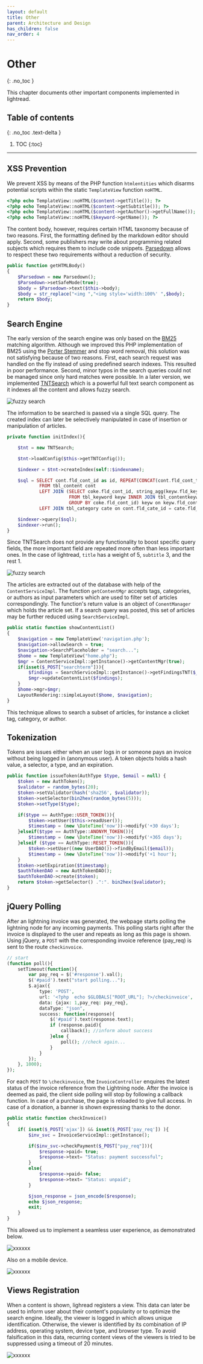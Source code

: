 ```yaml
---
layout: default
title: Other
parent: Architecture and Design
has_children: false
nav_order: 4
---
```


# Other
{: .no_toc }

This chapter documents other important components implemented in lightread.

## Table of contents
{: .no_toc .text-delta }

1. TOC
{:toc}

---





## XSS Prevention
We prevent XSS by means of the PHP function `htmlentities` which disarms potential scripts within the static `TemplateView` function `noHTML`.

```php
<?php echo TemplateView::noHTML($content->getTitle()); ?>
<?php echo TemplateView::noHTML($content->getSubtitle()); ?>
<?php echo TemplateView::noHTML($content->getAuthor()->getFullName()); ?>
<?php echo TemplateView::noHTML($keyword->getName()); ?>
```

The content body, however, requires certain HTML taxonomy because of two reasons. First, the formatting defined by the markdown editor should apply. Second, some publishers may write about programming related subjects which requires them to include code snippets. [Parsedown](https://parsedown.org/) allows to respect these two requirements without a reduction of security.

```php
public function getHTMLBody()
{
    $Parsedown = new Parsedown();
    $Parsedown->setSafeMode(true);
    $body = $Parsedown->text($this->body);
    $body = str_replace("<img ","<img style='width:100%' ",$body);
    return $body;
}
```



## Search Engine
The early version of the search engine was only based on the [BM25](https://github.com/KonstantinosMetallinos/BM25-for-PHP/blob/master/Okapi-BM25.php) matching algorithm. Although we improved this PHP implementation of BM25 using the [Porter Stemmer](https://tartarus.org/martin/PorterStemmer/) and stop word removal, this solution was not satisfying because of two reasons. First, each search request was handled on the fly instead of using predefined search indexes. This resulted in poor performance. Second, minor typos in the search queries could not be managed since only hard matches were possible.
In a later version, we implemented [TNTSearch](https://github.com/teamtnt/tntsearch) which is a powerful full text search component as it indexes all the content and allows fuzzy search.

![fuzzy search](resources/searcheng_fuzzy.png)

The information to be searched is passed via a single SQL query. The created index can later be selectively manipulated in case of insertion or manipulation of articles.

```php
private function initIndex(){

    $tnt = new TNTSearch;

    $tnt->loadConfig($this->getTNTConfig());

    $indexer = $tnt->createIndex(self::$indexname);

    $sql = SELECT cont.fld_cont_id as id, REPEAT(CONCAT(cont.fld_cont_title, ' '), 5) as title,  REPEAT(CONCAT(cont.fld_cont_subtitle, ' '), 3) as subtitle, cate.fld_cate_key as category, keyw.keyw_name as keywords, cont.fld_cont_body as body
            FROM tbl_content cont
            LEFT JOIN (SELECT coke.fld_cont_id, string_agg(keyw.fld_keyw_name,  ;   ORDER BY keyw.fld_keyw_name) as keyw_name
                       FROM tbl_keyword keyw INNER JOIN tbl_contentkeyword coke on keyw.fld_keyw_id = coke.fld_keyw_id
                       GROUP BY coke.fld_cont_id) keyw on keyw.fld_cont_id = cont.fld_cont_id
            LEFT JOIN tbl_category cate on cont.fld_cate_id = cate.fld_cate_id;

    $indexer->query($sql);
    $indexer->run();
}
```

Since TNTSearch does not provide any functionality to boost specific query fields, the more important field are repeated more often than less important ones. In the case of lightread, `title` has a weight of 5, `subtitle` 3, and the rest 1.

![fuzzy search](resources/searcheng_boost.png)

The articles are extracted out of the database with help of the `ContentServiceImpl`. The function `getContentMgr` accepts tags, categories, or authors as input parameters which are used to filter set of articles correspondingly. The function's return value is an object of `ConentManager` which holds the article set. If a search query was posted, this set of articles may be further reduced using `SearchServiceImpl`.

```php
public static function showContentList()
{
    $navigation = new TemplateView('navigation.php');
    $navigation->allowSearch = true;
    $navigation->SearchPlaceholder = "search...";
    $home = new TemplateView("home.php");
    $mgr = ContentServiceImpl::getInstance()->getContentMgr(true);
    if(isset($_POST["searchterm"])){
        $findings = SearchServiceImpl::getInstance()->getFindingsTNT($_POST["searchterm"], $mgr->getContent());
        $mgr->updateContentList($findings);
    }
    $home->mgr=$mgr;
    LayoutRendering::simpleLayout($home, $navigation);
}
```

This technique allows to search a subset of articles, for instance a clicket tag, category, or author.




## Tokenization
Tokens are issues either when an user logs in or someone pays an invoice without being logged in (anonymous user). A token objects holds a hash value, a selector, a type, and an expiration.

```php
public function issueToken(AuthType $type, $email = null) {
    $token = new AuthToken();
    $validator = random_bytes(20);
    $token->setValidator(hash('sha256', $validator));
    $token->setSelector(bin2hex(random_bytes(5)));
    $token->setType($type);

    if($type == AuthType::USER_TOKEN()){
        $token->setUser($this->readUser());
        $timestamp = (new \DateTime('now'))->modify('+30 days');
    }elseif($type == AuthType::ANONYM_TOKEN()){
        $timestamp = (new \DateTime('now'))->modify('+365 days');
    }elseif ($type == AuthType::RESET_TOKEN()){
        $token->setUser((new UserDAO())->findByEmail($email));
        $timestamp = (new \DateTime('now'))->modify('+1 hour');
    }
    $token->setExpiration($timestamp);
    $authTokenDAO = new AuthTokenDAO();
    $authTokenDAO->create($token);
    return $token->getSelector() .":". bin2hex($validator);
}
```



## jQuery Polling
After an lightning invoice was generated, the webpage starts polling the lightning node for any incoming payments. This polling starts right after the invoice is displayed to the user and repeats as long as this page is shown. Using jQuery, a `POST` with the corresponding invoice reference (pay_req) is sent to the route `checkinvoice`.


```php
// start
(function poll(){
    setTimeout(function(){
        var pay_req = $('#response').val();
        $('#paid').text("start polling...");
        $.ajax({
            type: 'POST',
            url: '<?php  echo $GLOBALS["ROOT_URL"]; ?>/checkinvoice',
            data: {ajax: 1,pay_req: pay_req},
            dataType: "json",
            success: function(response){
                $('#paid').text(response.text);
                if (response.paid){
                    callback(); //inform about success
                }else {
                    poll(); //check again...
                }
            }
        });
    }, 1000);
});
```


For each `POST` to `\checkinvoice`, the `InvoiceController` enquires the latest status of the invoice reference from the Lightning node. After the invoice is deemed as paid, the client side polling will stop by following a callback function. In case of a purchase, the page is reloaded to give full access. In case of a donation, a banner is shown expressing thanks to the donor.  

```php
public static function checkInvoice()
{
    if( isset($_POST['ajax']) && isset($_POST['pay_req']) ){
        $inv_svc = InvoiceServiceImpl::getInstance();

        if($inv_svc->checkPayment($_POST["pay_req"])){
            $response->paid= true;
            $response->text= "Status: payment successful";
        }
        else{
            $response->paid= false;
            $response->text= "Status: unpaid";
        }

        $json_response = json_encode($response);
        echo $json_response;
        exit;
    }
}
```

This allowed us to implement a seamless user experience, as demonstrated below.

![xxxxxx](resources/other_jqpolling.gif)

Also on a mobile device.

![xxxxxx](resources/other_jqpolling_mobile.gif)



## Views Registration
When a content is shown, lighread registers a view. This data can later be used to inform user about their content's popularity or to optimize the search engine. Ideally, the viewer is logged in which allows unique identification. Otherwise, the viewer is identified by its combination of IP address, operating system, device type, and browser type. To avoid falsification in this data, recurring content views of the viewers is tried to be suppressed using a timeout of 20 minutes.

![xxxxxx](resources/other_viewlog.png)
